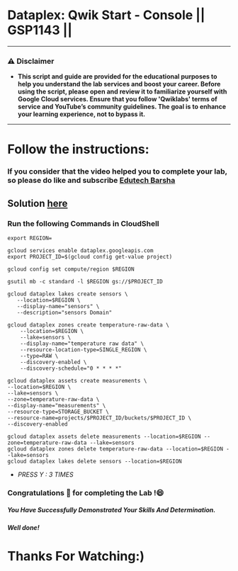 # Dataplex: Qwik Start - Console || GSP1143 ||
---
### ⚠️ Disclaimer
- **This script and guide are provided for  the educational purposes to help you understand the lab services and boost your career. Before using the script, please open and review it to familiarize yourself with Google Cloud services. Ensure that you follow 'Qwiklabs' terms of service and YouTube’s community guidelines. The goal is to enhance your learning experience, not to bypass it.**
---
# Follow the instructions:
### If you consider that the video helped you to complete your lab, so please do like and subscribe [Edutech Barsha](https://www.youtube.com/@edutechbarsha)
## Solution [here](https://youtu.be/T5vr5fS1awg)

### Run the following Commands in CloudShell

```
export REGION=
```
```
gcloud services enable dataplex.googleapis.com 
export PROJECT_ID=$(gcloud config get-value project)

gcloud config set compute/region $REGION

gsutil mb -c standard -l $REGION gs://$PROJECT_ID

gcloud dataplex lakes create sensors \
   --location=$REGION \
   --display-name="sensors" \
   --description="sensors Domain"

gcloud dataplex zones create temperature-raw-data \
    --location=$REGION \
    --lake=sensors \
    --display-name="temperature raw data" \
    --resource-location-type=SINGLE_REGION \
    --type=RAW \
    --discovery-enabled \
    --discovery-schedule="0 * * * *"

gcloud dataplex assets create measurements \
--location=$REGION \
--lake=sensors \
--zone=temperature-raw-data \
--display-name="measurements" \
--resource-type=STORAGE_BUCKET \
--resource-name=projects/$PROJECT_ID/buckets/$PROJECT_ID \
--discovery-enabled 
```
```
gcloud dataplex assets delete measurements --location=$REGION --zone=temperature-raw-data --lake=sensors 
gcloud dataplex zones delete temperature-raw-data --location=$REGION --lake=sensors
gcloud dataplex lakes delete sensors --location=$REGION
```
- *PRESS Y : 3 TIMES*

### Congratulations 🎉 for completing the Lab !😄

##### *You Have Successfully Demonstrated Your Skills And Determination.*

#### *Well done!*

# Thanks For Watching:)

